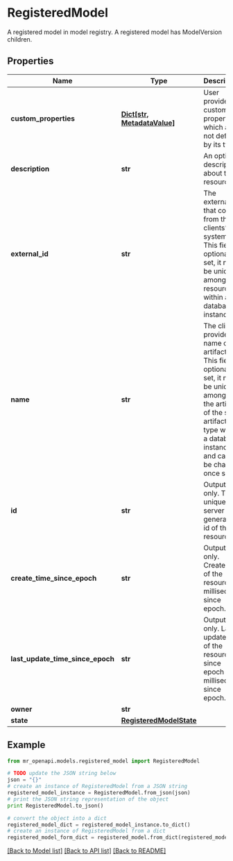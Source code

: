 # RegisteredModel

A registered model in model registry. A registered model has ModelVersion children.

## Properties
Name | Type | Description | Notes
------------ | ------------- | ------------- | -------------
**custom_properties** | [**Dict[str, MetadataValue]**](MetadataValue.md) | User provided custom properties which are not defined by its type. | [optional] 
**description** | **str** | An optional description about the resource. | [optional] 
**external_id** | **str** | The external id that come from the clients’ system. This field is optional. If set, it must be unique among all resources within a database instance. | [optional] 
**name** | **str** | The client provided name of the artifact. This field is optional. If set, it must be unique among all the artifacts of the same artifact type within a database instance and cannot be changed once set. | [optional] 
**id** | **str** | Output only. The unique server generated id of the resource. | [optional] [readonly] 
**create_time_since_epoch** | **str** | Output only. Create time of the resource in millisecond since epoch. | [optional] [readonly] 
**last_update_time_since_epoch** | **str** | Output only. Last update time of the resource since epoch in millisecond since epoch. | [optional] [readonly] 
**owner** | **str** |  | [optional] 
**state** | [**RegisteredModelState**](RegisteredModelState.md) |  | [optional] 

## Example

```python
from mr_openapi.models.registered_model import RegisteredModel

# TODO update the JSON string below
json = "{}"
# create an instance of RegisteredModel from a JSON string
registered_model_instance = RegisteredModel.from_json(json)
# print the JSON string representation of the object
print RegisteredModel.to_json()

# convert the object into a dict
registered_model_dict = registered_model_instance.to_dict()
# create an instance of RegisteredModel from a dict
registered_model_form_dict = registered_model.from_dict(registered_model_dict)
```
[[Back to Model list]](../README.md#documentation-for-models) [[Back to API list]](../README.md#documentation-for-api-endpoints) [[Back to README]](../README.md)


